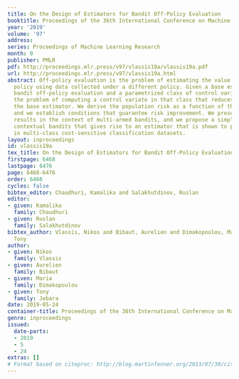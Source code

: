 ```yaml
---
title: On the Design of Estimators for Bandit Off-Policy Evaluation
booktitle: Proceedings of the 36th International Conference on Machine Learning
year: '2019'
volume: '97'
address: 
series: Proceedings of Machine Learning Research
month: 0
publisher: PMLR
pdf: http://proceedings.mlr.press/v97/vlassis19a/vlassis19a.pdf
url: http://proceedings.mlr.press/v97/vlassis19a.html
abstract: Off-policy evaluation is the problem of estimating the value of a target
  policy using data collected under a different policy. Given a base estimator for
  bandit off-policy evaluation and a parametrized class of control variates, we address
  the problem of computing a control variate in that class that reduces the risk of
  the base estimator. We derive the population risk as a function of the class parameters
  and we establish conditions that guarantee risk improvement. We present our main
  results in the context of multi-armed bandits, and we propose a simple design for
  contextual bandits that gives rise to an estimator that is shown to perform well
  in multi-class cost-sensitive classification datasets.
layout: inproceedings
id: vlassis19a
tex_title: On the Design of Estimators for Bandit Off-Policy Evaluation
firstpage: 6468
lastpage: 6476
page: 6468-6476
order: 6468
cycles: false
bibtex_editor: Chaudhuri, Kamalika and Salakhutdinov, Ruslan
editor:
- given: Kamalika
  family: Chaudhuri
- given: Ruslan
  family: Salakhutdinov
bibtex_author: Vlassis, Nikos and Bibaut, Aurelien and Dimakopoulou, Maria and Jebara,
  Tony
author:
- given: Nikos
  family: Vlassis
- given: Aurelien
  family: Bibaut
- given: Maria
  family: Dimakopoulou
- given: Tony
  family: Jebara
date: 2019-05-24
container-title: Proceedings of the 36th International Conference on Machine Learning
genre: inproceedings
issued:
  date-parts:
  - 2019
  - 5
  - 24
extras: []
# Format based on citeproc: http://blog.martinfenner.org/2013/07/30/citeproc-yaml-for-bibliographies/
---
```

